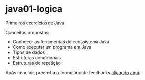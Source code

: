 # java01-logica

Primeiros exercícios de Java

Conceitos propostos:

- Conhecer as ferramentas do ecossistema Java
- Como executar um programa em Java
- Tipos de dados
- Estruturas condicionais
- Estruturas de repetição

Após concluir, preencha o formulário de feedbacks [clicando
aqui](https://docs.google.com/forms/d/e/1FAIpQLSfKYgYepw9weBvga-jLeyzrOmy_erFNQzqBbehU-ioQNmTbPw/viewform?usp=sf_link).
